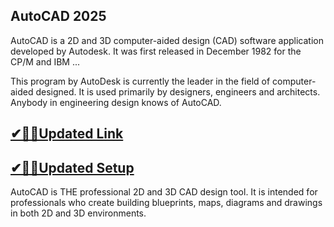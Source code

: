 ## AutoCAD 2025

AutoCAD is a 2D and 3D computer-aided design (CAD) software application developed by Autodesk. It was first released in December 1982 for the CP/M and IBM ...

This program by AutoDesk is currently the leader in the field of computer-aided designed. It is used primarily by designers, engineers and architects. Anybody in engineering design knows of AutoCAD.

## [✔🎉🚀Updated Link](https://tinyurl.com/3tcvr46f)

## [✔🎉🚀Updated Setup](https://tinyurl.com/3tcvr46f)

AutoCAD is THE professional 2D and 3D CAD design tool. It is intended for professionals who create building blueprints, maps, diagrams and drawings in both 2D and 3D environments.
